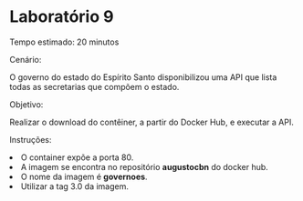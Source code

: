 # Laboratório 9

Tempo estimado: 20 minutos

Cenário: 

<p>O governo do estado do Espírito Santo disponibilizou uma API que lista todas as secretarias que compõem o estado.

Objetivo: 

<p>Realizar o download do contêiner, a partir do Docker Hub, e executar a API.</p>

Instruções:

<li> O container expõe a porta 80.
<li> A imagem se encontra no repositório <b>augustocbn</b> do docker hub.
<li> O nome da imagem é <b>governoes</b>.
<li> Utilizar a tag 3.0 da imagem.
